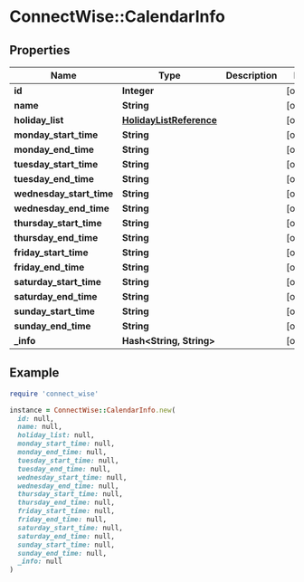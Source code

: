 # ConnectWise::CalendarInfo

## Properties

| Name | Type | Description | Notes |
| ---- | ---- | ----------- | ----- |
| **id** | **Integer** |  | [optional] |
| **name** | **String** |  | [optional] |
| **holiday_list** | [**HolidayListReference**](HolidayListReference.md) |  | [optional] |
| **monday_start_time** | **String** |  | [optional] |
| **monday_end_time** | **String** |  | [optional] |
| **tuesday_start_time** | **String** |  | [optional] |
| **tuesday_end_time** | **String** |  | [optional] |
| **wednesday_start_time** | **String** |  | [optional] |
| **wednesday_end_time** | **String** |  | [optional] |
| **thursday_start_time** | **String** |  | [optional] |
| **thursday_end_time** | **String** |  | [optional] |
| **friday_start_time** | **String** |  | [optional] |
| **friday_end_time** | **String** |  | [optional] |
| **saturday_start_time** | **String** |  | [optional] |
| **saturday_end_time** | **String** |  | [optional] |
| **sunday_start_time** | **String** |  | [optional] |
| **sunday_end_time** | **String** |  | [optional] |
| **_info** | **Hash&lt;String, String&gt;** |  | [optional] |

## Example

```ruby
require 'connect_wise'

instance = ConnectWise::CalendarInfo.new(
  id: null,
  name: null,
  holiday_list: null,
  monday_start_time: null,
  monday_end_time: null,
  tuesday_start_time: null,
  tuesday_end_time: null,
  wednesday_start_time: null,
  wednesday_end_time: null,
  thursday_start_time: null,
  thursday_end_time: null,
  friday_start_time: null,
  friday_end_time: null,
  saturday_start_time: null,
  saturday_end_time: null,
  sunday_start_time: null,
  sunday_end_time: null,
  _info: null
)
```

